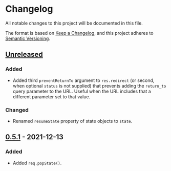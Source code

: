 # Changelog
All notable changes to this project will be documented in this file.

The format is based on [Keep a Changelog](https://keepachangelog.com/en/1.0.0/),
and this project adheres to [Semantic Versioning](https://semver.org/spec/v2.0.0.html).

## [Unreleased]
### Added
- Added third `preventReturnTo` argument to `res.redirect` (or second, when
  optional `status` is not supplied) that prevents adding the `return_to` query
  parameter to the URL.  Useful when the URL includes that a different parameter
  set to that value.

### Changed
- Renamed `resumeState` property of state objects to `state`.

## [0.5.1] - 2021-12-13
### Added

- Added `req.popState()`.

[Unreleased]: https://github.com/jaredhanson/flowstate/compare/v0.5.1...HEAD
[0.5.1]: https://github.com/jaredhanson/flowstate/compare/v0.5.0...v0.5.1
